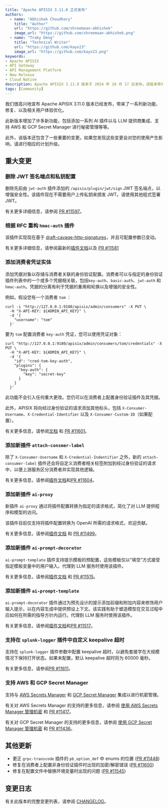 ```yaml
---
title: "Apache APISIX 3.11.0 正式发布"
authors:
  - name: "Abhishek Choudhary"
    title: "Author"
    url: "https://github.com/shreemaan-abhishek"
    image_url: "https://github.com/shreemaan-abhishek.png"
  - name: "Traky Deng"
    title: "Technical Writer"
    url: "https://github.com/kayx23"
    image_url: "https://github.com/kayx23.png"
keywords:
- Apache APISIX
- API Gateway
- API Management Platform
- New Release
- Cloud Native
description: Apache APISIX 3.11.0 版本于 2024 年 10 月 17 日发布。该版本带来了一系列新功能、修复、以及相关用户体验优化。
tags: [Community]
---
```


我们很高兴地宣布 Apache APISIX 3.11.0 版本已经发布，带来了一系列新功能、修复、以及相关用户体验优化。

<!--truncate-->

此新版本增加了许多新功能，包括添加一系列 AI 插件以与 LLM 提供商集成、支持 AWS 和 GCP Secret Manager 进行秘密管理等等。

此外，该版本还包含了一些重要的变更。如果您发现这些变更会对您的使用产生影响，请进行相应的计划升级。

## 重大变更

### 删除 JWT 签名端点和私钥配置

删除先前由 `jwt-auth` 插件添加的 `/apisix/plugin/jwt/sign` JWT 签名端点，以增强安全性。该插件现在不需要用户上传私钥来颁发 JWT。请使用其他程式签署 JWT。

有关更多详细信息，请参阅 [PR #11597](https://github.com/apache/apisix/pull/11597)。

### 根据 RFC 重构 `hmac-auth` 插件

该插件实现现在基于 [draft-cavage-http-signatures](https://www.ietf.org/archive/id/draft-cavage-http-signatures-12.txt)，并且可配置参数已变动。

有关更多详细信息，请参阅最新的[插件文档](https://apisix.apache.org/zh/docs/apisix/plugins/hmac-auth/)以及 [PR #11581](https://github.com/apache/apisix/pull/11581)

### 添加消费者凭证实体

添加凭据对象以存储与消费者关联的身份验证配置。消费者可以与指定的身份验证插件列表中的一个或多个凭据相关联，包括`key-auth`、`basic-auth`、`jwt-auth` 和 `hmac-auth`。凭据的分离有利于凭据的重用和轮换以及增强的安全性。

例如，假设您有一个消费者 `tom` ：

```shell
curl -i "http://127.0.0.1:9180/apisix/admin/consumers" -X PUT \
  -H "X-API-KEY: ${ADMIN_API_KEY}" \
  -d '{
    "username": "tom"
  }'
```

要为 `tom` 配置消费者 `key-auth` 凭证，您可以使用凭证对象：

```shell
curl "http://127.0.0.1:9180/apisix/admin/consumers/tom/credentials" -X PUT \
  -H "X-API-KEY: ${ADMIN_API_KEY}" \
  -d '{
    "id": "cred-tom-key-auth",
    "plugins": {
      "key-auth": {
        "key": "secret-key"
      }
    }
  }'
```

此功能不会引入任何重大更改。您仍可以在消费者上配置身份验证插件及其凭据。

此外，APISIX 将向经过身份验证的请求添加其他标头，包括 `X-Consumer-Username`、`X-Credential-Identifier` 以及 `X-Consumer-Custom-ID`（如果配置）。

有关更多信息，请参阅[文档](https://apisix.apache.org/docs/apisix/next/terminology/credential/) 和 [PR #11601](https://github.com/apache/apisix/pull/11601)。

### 添加新插件 `attach-consmer-label`

除了 `X-Consumer-Username` 和 `X-Credential-Indentifier` 之外，新的 `attach-consumer-label` 插件还会将自定义消费者相关标签附加到经过身份验证的请求中，以便上游服务区分消费者并实现其他逻辑。

有关更多信息，请参阅[插件文档](https://apisix.apache.org/docs/apisix/next/plugins/attach-consumer-label/)和[PR #11604](https://github.com/apache/apisix/pull/11604)。

### 添加新插件 `ai-proxy`

新插件 `ai-proxy` 通过将插件配置转换为指定的请求格式，简化了对 LLM 提供程序和模型的访问。

该插件目前仅支持将插件配置转换为 OpenAI 所需的请求格式，欢迎贡献。

有关更多信息，请参阅[插件文档](https://apisix.apache.org/docs/apisix/next/plugins/ai-proxy/) 和 [PR #11499](https://github.com/apache/apisix/pull/11604)。

### 添加新插件 `ai-prompt-decorator`

`ai-prompt-template` 插件支持提示模板的预配置，这些模板仅以“填空”方式接受指定模板变量中的用户输入。代理到 LLM 服务时使用该插件。

有关更多信息，请参阅[插件文档](https://apisix.apache.org/docs/apisix/next/plugins/ai-prompt-decorator/) 和 [PR #11515](https://github.com/apache/apisix/pull/11515)。

### 添加新插件 `ai-prompt-template`

`ai-prompt-decorator` 插件通过为预先设计的提示添加前缀和附加内容来修饰用户输入提示，以在内容生成中提供预设上下文。该实践有助于塑造模型在交互过程中应如何在所需的指导方针内运行。代理到 LLM 服务时使用该插件。

有关更多信息，请参阅[插件文档](https://apisix.apache.org/docs/apisix/next/plugins/ai-prompt-template/)和[PR #11517](https://github.com/apache/apisix/pull/11517)。

### 支持在 `splunk-logger` 插件中自定义 keepalive 超时

支持在 `splunk-logger` 插件参数中配置 keepalive 超时，以避免套接字在大规模情况下保持打开状态。如果未配置，默认 keepalive 超时将为 60000 毫秒。

有关更多信息，请参阅[PR #11611](https://github.com/apache/apisix/pull/11611)。

### 支持 AWS 和 GCP Secret Manager

支持与 [AWS Secrets Manager](https://aws.amazon.com/secrets-manager/) 和 [GCP Secret Manager](https://cloud.google.com/security/products/secret-manager?hl=en) 集成以进行机密管理。

有关对 AWS Secrets Manager 的支持的更多信息，请参阅 [使用 AWS Secrets Manager 管理机密](https://apisix.apache.org/docs/apisix/next/terminology/secret/#use-aws-secrets-manager-to-manage-secrets) 和 [PR #11417](https://github.com/apache/apisix/pull/11417)。

有关对 GCP Secret Manager 的支持的更多信息，请参阅 [使用 GCP Secret Manager 管理机密](https://apisix.apache.org/docs/apisix/next/terminology/secret/#use-gcp-secrets-manager-to-manage-secrets) 和 [PR #11436](https://github.com/apache/apisix/pull/11436)。

## 其他更新

- 更正 `grpc-transcode` 插件的 `pb_option_def` 中 enums 的位置 ([PR #11448](https://github.com/apache/apisix/pull/11448))
- 修复在消费者上配置非身份验证插件时出现的加密/解密错误 ([PR #11600](https://github.com/apache/apisix/pull/11600))
- 修复在配置文件中替换环境变量时出现的问题 ([PR #11545](https://github.com/apache/apisix/pull/11545))

## 变更日志

有关此版本的完整变更列表，请参阅 [CHANGELOG](https://github.com/apache/apisix/blob/master/CHANGELOG.md#3110)。
